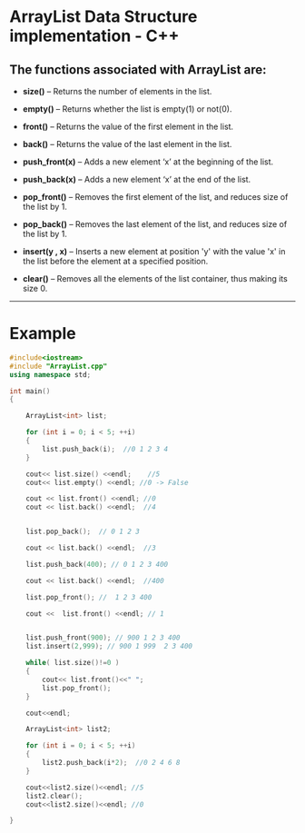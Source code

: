 # ArrayList Data Structure implementation - C++

## The functions associated with ArrayList are:

- **size()** – Returns the number of elements in the list.

- **empty()** – Returns whether the list is empty(1) or not(0).

- **front()** – Returns the value of the first element in the list.

- **back()** – Returns the value of the last element in the list.

- **push_front(x)** – Adds a new element ‘x’ at the beginning of the list.

- **push_back(x)** – Adds a new element ‘x’ at the end of the list.

- **pop_front()** – Removes the first element of the list, and reduces size of the list by 1.

- **pop_back()** – Removes the last element of the list, and reduces size of the list by 1.

- **insert(y , x)** – Inserts a new element at position 'y' with the value 'x' in the list before the element at a specified position.

- **clear()** – Removes all the elements of the list container, thus making its size 0.

----------------------------------------------------------

# Example 

```cpp
#include<iostream>
#include "ArrayList.cpp"
using namespace std;

int main()
{

    ArrayList<int> list;

    for (int i = 0; i < 5; ++i)
    {
        list.push_back(i);  //0 1 2 3 4
    }

    cout<< list.size() <<endl;    //5
    cout<< list.empty() <<endl; //0 -> False

    cout << list.front() <<endl; //0
    cout << list.back() <<endl;  //4


    list.pop_back();  // 0 1 2 3

    cout << list.back() <<endl;  //3

    list.push_back(400); // 0 1 2 3 400

    cout << list.back() <<endl;  //400

    list.pop_front(); //  1 2 3 400

    cout <<  list.front() <<endl; // 1


    list.push_front(900); // 900 1 2 3 400
    list.insert(2,999); // 900 1 999  2 3 400

    while( list.size()!=0 )
    {
        cout<< list.front()<<" ";
        list.pop_front();
    }

    cout<<endl;

    ArrayList<int> list2;

    for (int i = 0; i < 5; ++i)
    {
        list2.push_back(i*2);  //0 2 4 6 8
    }

    cout<<list2.size()<<endl; //5
    list2.clear();
    cout<<list2.size()<<endl; //0

}

```
